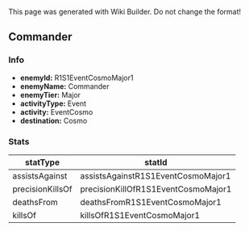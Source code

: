 <span class="wiki-builder">This page was generated with Wiki Builder. Do not change the format!</span>

## Commander
### Info
* **enemyId:** R1S1EventCosmoMajor1
* **enemyName:** Commander
* **enemyTier:** Major
* **activityType:** Event
* **activity:** EventCosmo
* **destination:** Cosmo

### Stats
statType | statId
-------- | ------
assistsAgainst | assistsAgainstR1S1EventCosmoMajor1
precisionKillsOf | precisionKillOfR1S1EventCosmoMajor1
deathsFrom | deathsFromR1S1EventCosmoMajor1
killsOf | killsOfR1S1EventCosmoMajor1

